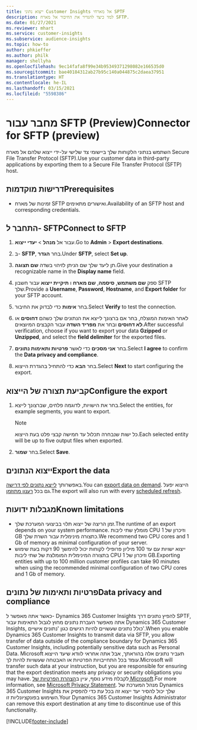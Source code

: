 ```yaml
---
title: ייצוא נתוני Customer Insights אל מארחי SPTF
description: למד כיצד להגדיר את החיבור אל מארח SFTP.
ms.date: 01/27/2021
ms.reviewer: mhart
ms.service: customer-insights
ms.subservice: audience-insights
ms.topic: how-to
author: phkieffer
ms.author: philk
manager: shellyha
ms.openlocfilehash: 9ec14fafa8f99e34b95349371298082e166535d0
ms.sourcegitcommit: bae40184312ab27b95c140a044875c2daea37951
ms.translationtype: HT
ms.contentlocale: he-IL
ms.lasthandoff: 03/15/2021
ms.locfileid: "5598386"
---
```

# <a name="connector-for-sftp-preview"></a><span data-ttu-id="efa60-103">מחבר עבור SFTP‏ (Preview)</span><span class="sxs-lookup"><span data-stu-id="efa60-103">Connector for SFTP (preview)</span></span>

<span data-ttu-id="efa60-104">השתמש בנתוני הלקוחות שלך ביישומי צד שלישי על-ידי ייצוא שלהם אל מארח Secure File Transfer Protocol‏ (SFTP).</span><span class="sxs-lookup"><span data-stu-id="efa60-104">Use your customer data in third-party applications by exporting them to a Secure File Transfer Protocol (SFTP) host.</span></span>

## <a name="prerequisites"></a><span data-ttu-id="efa60-105">דרישות מוקדמות</span><span class="sxs-lookup"><span data-stu-id="efa60-105">Prerequisites</span></span>

- <span data-ttu-id="efa60-106">זמינות של מארח SFTP ואישורים מתאימים.</span><span class="sxs-lookup"><span data-stu-id="efa60-106">Availability of an SFTP host and corresponding credentials.</span></span>

## <a name="connect-to-sftp"></a><span data-ttu-id="efa60-107">התחבר ל- SFTP</span><span class="sxs-lookup"><span data-stu-id="efa60-107">Connect to SFTP</span></span>

1. <span data-ttu-id="efa60-108">עבור אל **מנהל** > **יעדי ייצוא**.</span><span class="sxs-lookup"><span data-stu-id="efa60-108">Go to **Admin** > **Export destinations**.</span></span>

1. <span data-ttu-id="efa60-109">ב- **SFTP**, בחר **הגדר**.</span><span class="sxs-lookup"><span data-stu-id="efa60-109">Under **SFTP**, select **Set up**.</span></span>

1. <span data-ttu-id="efa60-110">תן ליעד שלך שם הניתן לזיהוי בשדה **שם תצוגה**.</span><span class="sxs-lookup"><span data-stu-id="efa60-110">Give your destination a recognizable name in the **Display name** field.</span></span>

1. <span data-ttu-id="efa60-111">ספק **שם משתמש**, **סיסמה**, **שם מארח** ו **תיקיית ייצוא** עבור חשבון SFTP שלך.</span><span class="sxs-lookup"><span data-stu-id="efa60-111">Provide a **Username**, **Password**, **Hostname**, and **Export folder** for your SFTP account.</span></span>

1. <span data-ttu-id="efa60-112">בחר **אימות** כדי לבדוק את החיבור.</span><span class="sxs-lookup"><span data-stu-id="efa60-112">Select **Verify** to test the connection.</span></span>

1. <span data-ttu-id="efa60-113">לאחר האימות המוצלח, בחר אם ברצונך לייצא את הנתונים שלך כשהם **דחוסים** או **לא דחוסים** ובחר את **מפריד השדה** עבור הקבצים המיוצאים.</span><span class="sxs-lookup"><span data-stu-id="efa60-113">After successful verification, choose if you want to export your data **Gzipped** or **Unzipped**, and select the **field delimiter** for the exported files.</span></span>

1. <span data-ttu-id="efa60-114">בחר **אני מסכים** כדי לאשר **פרטיות ותאימות נתונים**.</span><span class="sxs-lookup"><span data-stu-id="efa60-114">Select **I agree** to confirm the **Data privacy and compliance**.</span></span>

1. <span data-ttu-id="efa60-115">בחר **הבא** כדי להתחיל בהגדרת הייצוא.</span><span class="sxs-lookup"><span data-stu-id="efa60-115">Select **Next** to start configuring the export.</span></span>

## <a name="configure-the-export"></a><span data-ttu-id="efa60-116">קביעת תצורה של הייצוא</span><span class="sxs-lookup"><span data-stu-id="efa60-116">Configure the export</span></span>

1. <span data-ttu-id="efa60-117">בחר את הישויות, לדוגמה פלחים, שברצונך לייצא.</span><span class="sxs-lookup"><span data-stu-id="efa60-117">Select the entities, for example segments, you want to export.</span></span>

   > [!NOTE]
   > <span data-ttu-id="efa60-118">כל ישות שנבחרה תכלול עד חמישה קבצי פלט בעת הייצוא.</span><span class="sxs-lookup"><span data-stu-id="efa60-118">Each selected entity will be up to five output files when exported.</span></span> 

1. <span data-ttu-id="efa60-119">בחר **שמור**.</span><span class="sxs-lookup"><span data-stu-id="efa60-119">Select **Save**.</span></span>

## <a name="export-the-data"></a><span data-ttu-id="efa60-120">ייצוא הנתונים</span><span class="sxs-lookup"><span data-stu-id="efa60-120">Export the data</span></span>

<span data-ttu-id="efa60-121">באפשרותך [לייצא נתונים לפי דרישה](export-destinations.md).</span><span class="sxs-lookup"><span data-stu-id="efa60-121">You can [export data on demand](export-destinations.md).</span></span> <span data-ttu-id="efa60-122">הייצוא יפעל גם בכל [רענון מתוזמן](system.md#schedule-tab).</span><span class="sxs-lookup"><span data-stu-id="efa60-122">The export will also run with every [scheduled refresh](system.md#schedule-tab).</span></span>

## <a name="known-limitations"></a><span data-ttu-id="efa60-123">מגבלות ידועות</span><span class="sxs-lookup"><span data-stu-id="efa60-123">Known limitations</span></span>

- <span data-ttu-id="efa60-124">זמן הריצה של ייצוא תלוי בביצועי המערכת שלך.</span><span class="sxs-lookup"><span data-stu-id="efa60-124">The runtime of an export depends on your system performance.</span></span> <span data-ttu-id="efa60-125">מומלץ שתי ליבות CPU וזיכרון של 1‎ GB כתצורה מינימלית עבור השרת שלך.</span><span class="sxs-lookup"><span data-stu-id="efa60-125">We recommend two CPU cores and 1 Gb of memory as minimal configuration of your server.</span></span> 
- <span data-ttu-id="efa60-126">ייצוא ישויות עם עד 100 מיליון פרופילי לקוחות יכול להימשך 90 דקות בעת שימוש בתצורה המינימלית המומלצת של שתי ליבות CPU וזיכרון של 1‎ GB.</span><span class="sxs-lookup"><span data-stu-id="efa60-126">Exporting entities with up to 100 million customer profiles can take 90 minutes when using the recommended minimal configuration of two CPU cores and 1 Gb of memory.</span></span> 

## <a name="data-privacy-and-compliance"></a><span data-ttu-id="efa60-127">פרטיות ותאימות של נתונים</span><span class="sxs-lookup"><span data-stu-id="efa60-127">Data privacy and compliance</span></span>

<span data-ttu-id="efa60-128">כאשר אתה מאפשר ל- Dynamics 365 Customer Insights להפיץ נתונים דרך SPTF, אתה מאפשר העברת נתונים מחוץ לגבול התאימות עבור Dynamics 365 Customer Insights, כולל נתונים שעשויים להיות רגישים כגון 'נתונים אישיים'.</span><span class="sxs-lookup"><span data-stu-id="efa60-128">When you enable Dynamics 365 Customer Insights to transmit data via SFTP, you allow transfer of data outside of the compliance boundary for Dynamics 365 Customer Insights, including potentially sensitive data such as Personal Data.</span></span> <span data-ttu-id="efa60-129">Microsoft תעביר נתונים אלה בהוראתך, אבל אתה אחראי לוודא שיעד הייצוא עומד בכל התחייבויות הפרטיות או האבטחה שעשויות להיות לך.</span><span class="sxs-lookup"><span data-stu-id="efa60-129">Microsoft will transfer such data at your instruction, but you are responsible for ensuring that the export destination meets any privacy or security obligations you may have.</span></span> <span data-ttu-id="efa60-130">לקבלת מידע נוסף, עיין ב[הצהרת הפרטיות של Microsoft](https://go.microsoft.com/fwlink/?linkid=396732).</span><span class="sxs-lookup"><span data-stu-id="efa60-130">For more information, see [Microsoft Privacy Statement](https://go.microsoft.com/fwlink/?linkid=396732).</span></span>
<span data-ttu-id="efa60-131">מנהל המערכת של Dynamics 365 Customer Insights שלך יכול להסיר יעד ייצוא זה בכל עת כדי להפסיק את השימוש בפונקציונליות זו.</span><span class="sxs-lookup"><span data-stu-id="efa60-131">Your Dynamics 365 Customer Insights Administrator can remove this export destination at any time to discontinue use of this functionality.</span></span>


[!INCLUDE[footer-include](../includes/footer-banner.md)]